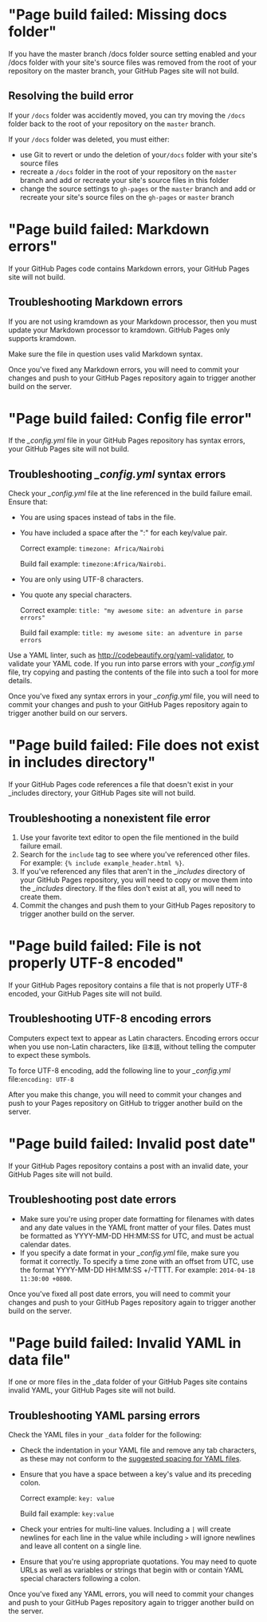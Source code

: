 # "Page build failed: Missing docs folder"
If you have the master branch /docs folder source setting enabled and your /docs folder with your site's source files was removed from the root of your repository on the master branch, your GitHub Pages site will not build.

## Resolving the build error
If your `/docs` folder was accidently moved, you can try moving the `/docs` folder back to the root of your repository on the `master` branch.

If your `/docs` folder was deleted, you must either:

- use Git to revert or undo the deletion of your`/docs` folder with your site's source files
- recreate a `/docs` folder in the root of your repository on the `master` branch and add or recreate your site's source files in this folder
- change the source settings to `gh-pages` or the `master` branch and add or recreate your site's source files on the `gh-pages` or `master` branch

# "Page build failed: Markdown errors"
If your GitHub Pages code contains Markdown errors, your GitHub Pages site will not build.

## Troubleshooting Markdown errors

If you are not using kramdown as your Markdown processor, then you must update your Markdown processor to kramdown. GitHub Pages only supports kramdown.

Make sure the file in question uses valid Markdown syntax. 

Once you've fixed any Markdown errors, you will need to commit your changes and push to your GitHub Pages repository again to trigger another build on the server.

# "Page build failed: Config file error"
If the *_config.yml* file in your GitHub Pages repository has syntax errors, your GitHub Pages site will not build.

## Troubleshooting *_config.yml* syntax errors

Check your *_config.yml* file at the line referenced in the build failure email. Ensure that:

- You are using spaces instead of tabs in the file.

- You have included a space after the ":" for each key/value pair.

  Correct example: `timezone: Africa/Nairobi`

  Build fail example: `timezone:Africa/Nairobi`.

- You are only using UTF-8 characters.

- You quote any special characters.

  Correct example: `title: "my awesome site: an adventure in parse errors"`

  Build fail example: `title: my awesome site: an adventure in parse errors`

Use a YAML linter, such as <http://codebeautify.org/yaml-validator>, to validate your YAML code. If you run into parse errors with your *_config.yml* file, try copying and pasting the contents of the file into such a tool for more details.

Once you've fixed any syntax errors in your *_config.yml* file, you will need to commit your changes and push to your GitHub Pages repository again to trigger another build on our servers.

# "Page build failed: File does not exist in includes directory"
If your GitHub Pages code references a file that doesn't exist in your _includes directory, your GitHub Pages site will not build.

## Troubleshooting a nonexistent file error

1. Use your favorite text editor to open the file mentioned in the build failure email.
2. Search for the `include` tag to see where you've referenced other files. For example: `{% include example_header.html %}`.
3. If you've referenced any files that aren't in the *_includes* directory of your GitHub Pages repository, you will need to copy or move them into the *_includes* directory. If the files don't exist at all, you will need to create them.
4. Commit the changes and push them to your GitHub Pages repository to trigger another build on the server.

# "Page build failed: File is not properly UTF-8 encoded"
If your GitHub Pages repository contains a file that is not properly UTF-8 encoded, your GitHub Pages site will not build.

## Troubleshooting UTF-8 encoding errors

Computers expect text to appear as Latin characters. Encoding errors occur when you use non-Latin characters, like `日本語`, without telling the computer to expect these symbols.

To force UTF-8 encoding, add the following line to your *_config.yml* file:`encoding: UTF-8`

After you make this change, you will need to commit your changes and push to your Pages repository on GitHub to trigger another build on the server.

# "Page build failed: Invalid post date"
If your GitHub Pages repository contains a post with an invalid date, your GitHub Pages site will not build.

## Troubleshooting post date errors

- Make sure you're using proper date formatting for filenames with dates and any date values in the YAML front matter of your files. Dates must be formatted as YYYY-MM-DD HH:MM:SS for UTC, and must be actual calendar dates.
- If you specify a date format in your *_config.yml* file, make sure you format it correctly. To specify a time zone with an offset from UTC, use the format YYYY-MM-DD HH:MM:SS +/-TTTT. For example: `2014-04-18 11:30:00 +0800`.

Once you've fixed all post date errors, you will need to commit your changes and push to your GitHub Pages repository again to trigger another build on the server.

# "Page build failed: Invalid YAML in data file"
If one or more files in the _data folder of your GitHub Pages site contains invalid YAML, your GitHub Pages site will not build.

## Troubleshooting YAML parsing errors

Check the YAML files in your `_data` folder for the following:

- Check the indentation in your YAML file and remove any tab characters, as these may not conform to the [suggested spacing for YAML files](http://www.yaml.org/spec/1.2/spec.html#id2777534).

- Ensure that you have a space between a key's value and its preceding colon.

  Correct example: `key: value`

  Build fail example: `key:value`

- Check your entries for multi-line values. Including a `|` will create newlines for each line in the value while including `>` will ignore newlines and leave all content on a single line.

- Ensure that you're using appropriate quotations. You may need to quote URLs as well as variables or strings that begin with or contain YAML special characters following a colon.


Once you've fixed any YAML errors, you will need to commit your changes and push to your GitHub Pages repository again to trigger another build on the server.

## 

